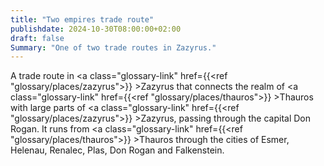 ```yaml
---
title: "Two empires trade route"
publishdate: 2024-10-30T08:00:00+02:00
draft: false
Summary: "One of two trade routes in Zazyrus."
---
```


A trade route in <a class="glossary-link" href={{<ref "glossary/places/zazyrus">}} >Zazyrus</a> that connects the realm of <a class="glossary-link" href={{<ref "glossary/places/thauros">}} >Thauros</a> with large parts of <a class="glossary-link" href={{<ref "glossary/places/zazyrus">}} >Zazyrus</a>, passing through the capital Don Rogan. It runs from <a class="glossary-link" href={{<ref "glossary/places/thauros">}} >Thauros</a> through the cities of Esmer, Helenau, Renalec, Plas, Don Rogan and Falkenstein.
